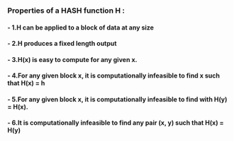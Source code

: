 ### Properties of a HASH function H :

#### - 1.H can be applied to a block of data at any size
#### - 2.H produces a fixed length output
#### - 3.H(x) is easy to compute for any given x.
#### - 4.For any given block x, it is computationally infeasible to find x such that H(x) = h
#### - 5.For any given block x, it is computationally infeasible to find with H(y) = H(x).
#### - 6.It is computationally  infeasible to find any pair (x, y) such that H(x) = H(y)